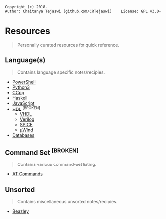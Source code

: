     Copyright (c) 2018-
    Author: Chaitanya Tejaswi (github.com/CRTejaswi)    License: GPL v3.0+

# Resources
> Personally curated resources for quick reference.

## Language(s)
> Contains language specific notes/recipies.

- [PowerShell](Languages/ps/README.md)
- [Python3](Languages/py3/README.md)
- [CCpp](Languages/ccoo/README.md)
- [Haskell](Languages/haskell/README.md)
- [JavaScript](Languages/js/README.md)
- [HDL](Languages/hdl/README.md) <sup>[BROKEN]</sup>
    - [VHDL](Languages/hdl/vhdl/README.md)
    - [Verilog](Languages/hdl/verilog/README.md)
    - [SPICE](Languages/hdl/spice/README.md)
    - [µWind](Languages/hdl/µwind/README.md)
- [Databases](databases/README.md)

## Command Set <sup>[BROKEN]</sup>
> Contains various command-set listing.

- [AT Commands](commandset/at-commands.pdf)


## Unsorted
> Contains miscellaneous unsorted notes/recipies.

- [Beazley](unsorted/beazley.md)
